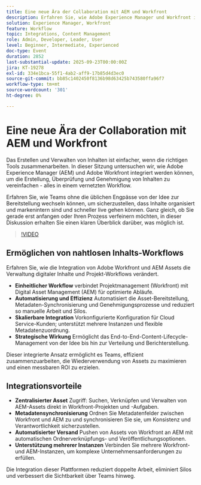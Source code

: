 ```yaml
---
title: Eine neue Ära der Collaboration mit AEM und Workfront
description: Erfahren Sie, wie Adobe Experience Manager und Workfront integriert werden können, um die Erstellung, Überprüfung und Genehmigung von Inhalten zu vereinfachen. Erfahren Sie, wie vernetzte Workflows Teams dabei helfen, schneller von Ideen zur Bereitstellung zu gelangen und gleichzeitig Inhalte organisiert, markenintern und startbereit zu halten.
solution: Experience Manager, Workfront
feature: Workflow
topic: Integrations, Content Management
role: Admin, Developer, Leader, User
level: Beginner, Intermediate, Experienced
doc-type: Event
duration: 2852
last-substantial-update: 2025-09-23T00:00:00Z
jira: KT-19278
exl-id: 334e1bca-55f1-4ab2-aff9-17b85d4d3ec0
source-git-commit: bb85c1402450f8136b98d63425b743580ffa96f7
workflow-type: tm+mt
source-wordcount: '301'
ht-degree: 0%

---
```


# Eine neue Ära der Collaboration mit AEM und Workfront

Das Erstellen und Verwalten von Inhalten ist einfacher, wenn die richtigen Tools zusammenarbeiten. In dieser Sitzung untersuchen wir, wie Adobe Experience Manager (AEM) und Adobe Workfront integriert werden können, um die Erstellung, Überprüfung und Genehmigung von Inhalten zu vereinfachen - alles in einem vernetzten Workflow.

Erfahren Sie, wie Teams ohne die üblichen Engpässe von der Idee zur Bereitstellung wechseln können, um sicherzustellen, dass Inhalte organisiert und markenintern sind und schneller live gehen können. Ganz gleich, ob Sie gerade erst anfangen oder Ihren Prozess verfeinern möchten, in dieser Diskussion erhalten Sie einen klaren Überblick darüber, was möglich ist.

>[!VIDEO](https://video.tv.adobe.com/v/3475186/?learn=on&enablevpops)

## Ermöglichen von nahtlosen Inhalts-Workflows

Erfahren Sie, wie die Integration von Adobe Workfront und AEM Assets die Verwaltung digitaler Inhalte und Projekt-Workflows verändert.

* **Einheitlicher Workflow** verbindet Projektmanagement (Workfront) mit Digital Asset Management (AEM) für optimierte Abläufe.
* **Automatisierung und Effizienz** Automatisiert die Asset-Bereitstellung, Metadaten-Synchronisierung und Genehmigungsprozesse und reduziert so manuelle Arbeit und Silos.
* **Skalierbare Integration** Vorkonfigurierte Konfiguration für Cloud Service-Kunden; unterstützt mehrere Instanzen und flexible Metadatenzuordnung.
* **Strategische Wirkung** Ermöglicht das End-to-End-Content-Lifecycle-Management von der Idee bis hin zur Verteilung und Berichterstellung.

Dieser integrierte Ansatz ermöglicht es Teams, effizient zusammenzuarbeiten, die Wiederverwendung von Assets zu maximieren und einen messbaren ROI zu erzielen.

## Integrationsvorteile

* **Zentralisierter Asset** Zugriff: Suchen, Verknüpfen und Verwalten von AEM-Assets direkt in Workfront-Projekten und -Aufgaben.
* **Metadatensynchronisierung** Ordnen Sie Metadatenfelder zwischen Workfront und AEM zu und synchronisieren Sie sie, um Konsistenz und Verantwortlichkeit sicherzustellen.
* **Automatisierter Versand** Pushen von Assets von Workfront an AEM mit automatischen Ordnerverknüpfungs- und Veröffentlichungsoptionen.
* **Unterstützung mehrerer Instanzen** Verbinden Sie mehrere Workfront- und AEM-Instanzen, um komplexe Unternehmensanforderungen zu erfüllen.

Die Integration dieser Plattformen reduziert doppelte Arbeit, eliminiert Silos und verbessert die Sichtbarkeit über Teams hinweg.

